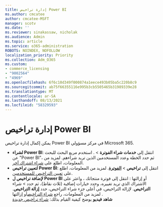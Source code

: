```yaml
---
title: إدارة تراخيص Power BI
ms.author: cmcatee
author: cmcatee-MSFT
manager: scotv
ms.date: ''
ms.reviewer: sinakassaw, nicholak
ms.audience: Admin
ms.topic: article
ms.service: o365-administration
ROBOTS: NOINDEX, NOFOLLOW
localization_priority: Priority
ms.collection: Adm_O365
ms.custom:
- commerce_licensing
- "9002564"
- "4969"
ms.openlocfilehash: 6f6c10d349f000874a1eece493b05ba5c220b8c9
ms.sourcegitcommit: ab75f66355116e995b3cb5505465b31989339e28
ms.translationtype: MT
ms.contentlocale: ar-SA
ms.lasthandoff: 08/13/2021
ms.locfileid: "58329593"
---
```

# <a name="power-bi-license-management"></a>إدارة تراخيص Power BI

يمكن إكمال إدارة تراخيص Power BI في مركز مسؤولي Microsoft 365.

- **لشراء Power BI**: انتقل إلى **خدمات شراء الفوترة** \> **[](https://go.microsoft.com/fwlink/p/?linkid=868433)**. استخدم مربع البحث للبحث عن "Power BI"، ثم حدد الخطة وعدد المستخدمين الذين تريد شراءهم. لمزيد من المعلومات، اطلع على [شراء اشتراك آخر](https://docs.microsoft.com/microsoft-365/commerce/try-or-buy-microsoft-365#buy-a-different-subscription).
- **لتعيين تراخيص Power BI**: انتقل إلى **تراخيص**  >  **[الفوترة](https://go.microsoft.com/fwlink/p/?linkid=842264)**. لمزيد من المعلومات، اطلع على [تعيين التراخيص للمستخدمين](https://docs.microsoft.com/microsoft-365/admin/manage/assign-licenses-to-users).
- **لإضافة تراخيص ل Power BI** أو إزالتها : انتقل إلى فوترة منتجاتك ، واعثر على الاشتراك الذي تريد تغييره، وحدد خيارات إضافية (ثلاث نقاط)، ثم حدد  >  **[](https://go.microsoft.com/fwlink/p/?linkid=842054)** شراء  **التراخيص**. لإزالة التراخيص، في أعلى  جزء شراء التراخيص، حدد **إزالة التراخيص**. لمزيد من المعلومات، راجع [شراء التراخيص](https://docs.microsoft.com/microsoft-365/commerce/licenses/buy-licenses)أو إزالتها .\
**شاهد فيديو** يوضح كيفية القيام بذلك: [شراء تراخيص جديدة](https://go.microsoft.com/fwlink/p/?linkid=2154857)